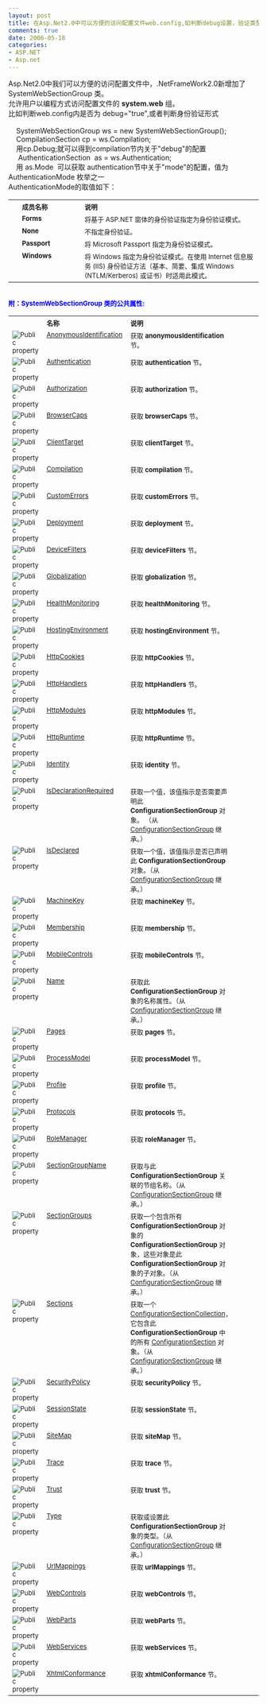 ```yaml
---
layout: post
title: 在Asp.Net2.0中可以方便的访问配置文件web.config,如判断debug设置，验证类型等。
comments: true
date: 2006-05-18
categories:
- ASP.NET
- Asp.net
---
```


<p>Asp.Net2.0中我们可以方便的访问配置文件中，.NetFrameWork2.0新增加了 SystemWebSectionGroup 类。<br />允许用户以编程方式访问配置文件的 <b>system.web</b> 组。<br />比如判断web.config内是否为 debug="true",或者判断身份验证形式<br /><br />    SystemWebSectionGroup ws = new SystemWebSectionGroup();<br />    CompilationSection cp = ws.Compilation;<br />    用cp.Debug;就可以得到compilation节内关于"debug"的配置<br />     AuthenticationSection  as = ws.Authentication; <br />    用 as.Mode  可以获取 authentication节中关于"mode"的配置，值为AuthenticationMode 枚举之一<br />AuthenticationMode的取值如下：<font size="2"> </font></p>
<div id="ctl00_LibFrame_ctl09"><table class="VSShowTableBorder" cellspacing="2" cellpadding="5" width="500"><tbody>
<tr>
<th><font size="2"> </font></th>
<th align="left" width="25%"><font size="2">成员名称</font></th>
<th align="left"><font size="2">说明</font></th>
</tr>
<tr valign="top">
<td><font size="2"> </font></td>
<td><b><font size="2">Forms</font></b></td>
<td><font size="2">将基于 ASP.NET 窗体的身份验证指定为身份验证模式。 </font></td>
</tr>
<tr valign="top">
<td><font size="2"> </font></td>
<td><b><font size="2">None</font></b></td>
<td><font size="2">不指定身份验证。 </font></td>
</tr>
<tr valign="top">
<td><font size="2"> </font></td>
<td><b><font size="2">Passport</font></b></td>
<td><font size="2">将 Microsoft Passport 指定为身份验证模式。 </font></td>
</tr>
<tr valign="top">
<td><font size="2"> </font></td>
<td><b><font size="2">Windows</font></b></td>
<td><font size="2">将 Windows 指定为身份验证模式。在使用 Internet 信息服务 (IIS) 身份验证方法（基本、简要、集成 Windows (NTLM/Kerberos) 或证书）时适用此模式。 </font></td>
</tr>
</tbody></table></div>
<p><font size="2">     <br /><strong><font color="#0000ff">附：SystemWebSectionGroup 类的公共属性:</font></strong></font></p>
<script type="text/Javascript">
var ExpCollDivStr=ExpCollDivStr;
ExpCollDivStr = ExpCollDivStr + "ctl00_LibFrame_ctl066893b77,";
var ExpCollImgStr = ExpCollImgStr;
 ExpCollImgStr = ExpCollImgStr + "ctl00_LibFrame_ctl06img,";
</script><p> </p>
<div class="section" id="ctl00_LibFrame_ctl066893b77" style="DISPLAY: block">
<p></p>
<div id="ctl00_LibFrame_ctl06"><table class="memberListTable" cellspacing="2" cellpadding="5" width="500">
<colgroup><font size="2"><col width="10%">
<col width="30%">
<col width="60%"></font></colgroup>
<tbody>
<tr>
<th style="BORDER-RIGHT-STYLE: none"><font size="2"> </font></th>
<th style="BORDER-RIGHT-STYLE: none; BORDER-LEFT-STYLE: none" align="left"><font size="2">名称 </font></th>
<th style="BORDER-LEFT-STYLE: none" align="left"><font size="2">说明 </font></th>
</tr>
<tr valign="top" notsupportedon="netcf">
<td class="imageCell"><font size="2"><img alt="Public property" src="/images/hbz_images/1712a73c-779d-4021-aaac-e307c6c085bd.png3"></font></td>
<td>
<a onclick="javascript:TrackThisClick('ctl00_LibFrame_ctl06','ctl00_LibFrame_ctl07',this);" href="http://msdn2.microsoft.com/zh-cn/library/system.web.configuration.systemwebsectiongroup.anonymousidentification.aspx"><font size="2">AnonymousIdentification</font></a><font size="2"> </font>
</td>
<td><font size="2">获取 <b>anonymousIdentification</b> 节。</font></td>
</tr>
<tr valign="top" notsupportedon="netcf">
<td class="imageCell"><font size="2"><img alt="Public property" src="/images/hbz_images/1712a73c-779d-4021-aaac-e307c6c085bd.png3"></font></td>
<td>
<a onclick="javascript:TrackThisClick('ctl00_LibFrame_ctl06','ctl00_LibFrame_ctl08',this);" href="http://msdn2.microsoft.com/zh-cn/library/system.web.configuration.systemwebsectiongroup.authentication.aspx"><font size="2">Authentication</font></a><font size="2"> </font>
</td>
<td><font size="2">获取 <b>authentication</b> 节。</font></td>
</tr>
<tr valign="top" notsupportedon="netcf">
<td class="imageCell"><font size="2"><img alt="Public property" src="/images/hbz_images/1712a73c-779d-4021-aaac-e307c6c085bd.png3"></font></td>
<td>
<a onclick="javascript:TrackThisClick('ctl00_LibFrame_ctl06','ctl00_LibFrame_ctl09',this);" href="http://msdn2.microsoft.com/zh-cn/library/system.web.configuration.systemwebsectiongroup.authorization.aspx"><font size="2">Authorization</font></a><font size="2"> </font>
</td>
<td><font size="2">获取 <b>authorization</b> 节。</font></td>
</tr>
<tr valign="top" notsupportedon="netcf">
<td class="imageCell"><font size="2"><img alt="Public property" src="/images/hbz_images/1712a73c-779d-4021-aaac-e307c6c085bd.png3"></font></td>
<td>
<a onclick="javascript:TrackThisClick('ctl00_LibFrame_ctl06','ctl00_LibFrame_ctl10',this);" href="http://msdn2.microsoft.com/zh-cn/library/system.web.configuration.systemwebsectiongroup.browsercaps.aspx"><font size="2">BrowserCaps</font></a><font size="2"> </font>
</td>
<td><font size="2">获取 <b>browserCaps</b> 节。</font></td>
</tr>
<tr valign="top" notsupportedon="netcf">
<td class="imageCell"><font size="2"><img alt="Public property" src="/images/hbz_images/1712a73c-779d-4021-aaac-e307c6c085bd.png3"></font></td>
<td>
<a onclick="javascript:TrackThisClick('ctl00_LibFrame_ctl06','ctl00_LibFrame_ctl11',this);" href="http://msdn2.microsoft.com/zh-cn/library/system.web.configuration.systemwebsectiongroup.clienttarget.aspx"><font size="2">ClientTarget</font></a><font size="2"> </font>
</td>
<td><font size="2">获取 <b>clientTarget</b> 节。</font></td>
</tr>
<tr valign="top" notsupportedon="netcf">
<td class="imageCell"><font size="2"><img alt="Public property" src="/images/hbz_images/1712a73c-779d-4021-aaac-e307c6c085bd.png3"></font></td>
<td>
<a onclick="javascript:TrackThisClick('ctl00_LibFrame_ctl06','ctl00_LibFrame_ctl12',this);" href="http://msdn2.microsoft.com/zh-cn/library/system.web.configuration.systemwebsectiongroup.compilation.aspx"><font size="2">Compilation</font></a><font size="2"> </font>
</td>
<td><font size="2">获取 <b>compilation</b> 节。</font></td>
</tr>
<tr valign="top" notsupportedon="netcf">
<td class="imageCell"><font size="2"><img alt="Public property" src="/images/hbz_images/1712a73c-779d-4021-aaac-e307c6c085bd.png3"></font></td>
<td>
<a onclick="javascript:TrackThisClick('ctl00_LibFrame_ctl06','ctl00_LibFrame_ctl13',this);" href="http://msdn2.microsoft.com/zh-cn/library/system.web.configuration.systemwebsectiongroup.customerrors.aspx"><font size="2">CustomErrors</font></a><font size="2"> </font>
</td>
<td><font size="2">获取 <b>customErrors</b> 节。</font></td>
</tr>
<tr valign="top" notsupportedon="netcf">
<td class="imageCell"><font size="2"><img alt="Public property" src="/images/hbz_images/1712a73c-779d-4021-aaac-e307c6c085bd.png3"></font></td>
<td>
<a onclick="javascript:TrackThisClick('ctl00_LibFrame_ctl06','ctl00_LibFrame_ctl14',this);" href="http://msdn2.microsoft.com/zh-cn/library/system.web.configuration.systemwebsectiongroup.deployment.aspx"><font size="2">Deployment</font></a><font size="2"> </font>
</td>
<td><font size="2">获取 <b>deployment</b> 节。</font></td>
</tr>
<tr valign="top" notsupportedon="netcf">
<td class="imageCell"><font size="2"><img alt="Public property" src="/images/hbz_images/1712a73c-779d-4021-aaac-e307c6c085bd.png3"></font></td>
<td>
<a onclick="javascript:TrackThisClick('ctl00_LibFrame_ctl06','ctl00_LibFrame_ctl15',this);" href="http://msdn2.microsoft.com/zh-cn/library/system.web.configuration.systemwebsectiongroup.devicefilters.aspx"><font size="2">DeviceFilters</font></a><font size="2"> </font>
</td>
<td><font size="2">获取 <b>deviceFilters</b> 节。</font></td>
</tr>
<tr valign="top" notsupportedon="netcf">
<td class="imageCell"><font size="2"><img alt="Public property" src="/images/hbz_images/1712a73c-779d-4021-aaac-e307c6c085bd.png3"></font></td>
<td>
<a onclick="javascript:TrackThisClick('ctl00_LibFrame_ctl06','ctl00_LibFrame_ctl16',this);" href="http://msdn2.microsoft.com/zh-cn/library/system.web.configuration.systemwebsectiongroup.globalization.aspx"><font size="2">Globalization</font></a><font size="2"> </font>
</td>
<td><font size="2">获取 <b>globalization</b> 节。</font></td>
</tr>
<tr valign="top" notsupportedon="netcf">
<td class="imageCell"><font size="2"><img alt="Public property" src="/images/hbz_images/1712a73c-779d-4021-aaac-e307c6c085bd.png3"></font></td>
<td>
<a onclick="javascript:TrackThisClick('ctl00_LibFrame_ctl06','ctl00_LibFrame_ctl17',this);" href="http://msdn2.microsoft.com/zh-cn/library/system.web.configuration.systemwebsectiongroup.healthmonitoring.aspx"><font size="2">HealthMonitoring</font></a><font size="2"> </font>
</td>
<td><font size="2">获取 <b>healthMonitoring</b> 节。</font></td>
</tr>
<tr valign="top" notsupportedon="netcf">
<td class="imageCell"><font size="2"><img alt="Public property" src="/images/hbz_images/1712a73c-779d-4021-aaac-e307c6c085bd.png3"></font></td>
<td>
<a onclick="javascript:TrackThisClick('ctl00_LibFrame_ctl06','ctl00_LibFrame_ctl18',this);" href="http://msdn2.microsoft.com/zh-cn/library/system.web.configuration.systemwebsectiongroup.hostingenvironment.aspx"><font size="2">HostingEnvironment</font></a><font size="2"> </font>
</td>
<td><font size="2">获取 <b>hostingEnvironment</b> 节。</font></td>
</tr>
<tr valign="top" notsupportedon="netcf">
<td class="imageCell"><font size="2"><img alt="Public property" src="/images/hbz_images/1712a73c-779d-4021-aaac-e307c6c085bd.png3"></font></td>
<td>
<a onclick="javascript:TrackThisClick('ctl00_LibFrame_ctl06','ctl00_LibFrame_ctl19',this);" href="http://msdn2.microsoft.com/zh-cn/library/system.web.configuration.systemwebsectiongroup.httpcookies.aspx"><font size="2">HttpCookies</font></a><font size="2"> </font>
</td>
<td><font size="2">获取 <b>httpCookies</b> 节。</font></td>
</tr>
<tr valign="top" notsupportedon="netcf">
<td class="imageCell"><font size="2"><img alt="Public property" src="/images/hbz_images/1712a73c-779d-4021-aaac-e307c6c085bd.png3"></font></td>
<td>
<a onclick="javascript:TrackThisClick('ctl00_LibFrame_ctl06','ctl00_LibFrame_ctl20',this);" href="http://msdn2.microsoft.com/zh-cn/library/system.web.configuration.systemwebsectiongroup.httphandlers.aspx"><font size="2">HttpHandlers</font></a><font size="2"> </font>
</td>
<td><font size="2">获取 <b>httpHandlers</b> 节。</font></td>
</tr>
<tr valign="top" notsupportedon="netcf">
<td class="imageCell"><font size="2"><img alt="Public property" src="/images/hbz_images/1712a73c-779d-4021-aaac-e307c6c085bd.png3"></font></td>
<td>
<a onclick="javascript:TrackThisClick('ctl00_LibFrame_ctl06','ctl00_LibFrame_ctl21',this);" href="http://msdn2.microsoft.com/zh-cn/library/system.web.configuration.systemwebsectiongroup.httpmodules.aspx"><font size="2">HttpModules</font></a><font size="2"> </font>
</td>
<td><font size="2">获取 <b>httpModules</b> 节。</font></td>
</tr>
<tr valign="top" notsupportedon="netcf">
<td class="imageCell"><font size="2"><img alt="Public property" src="/images/hbz_images/1712a73c-779d-4021-aaac-e307c6c085bd.png3"></font></td>
<td>
<a onclick="javascript:TrackThisClick('ctl00_LibFrame_ctl06','ctl00_LibFrame_ctl22',this);" href="http://msdn2.microsoft.com/zh-cn/library/system.web.configuration.systemwebsectiongroup.httpruntime.aspx"><font size="2">HttpRuntime</font></a><font size="2"> </font>
</td>
<td><font size="2">获取 <b>httpRuntime</b> 节。</font></td>
</tr>
<tr valign="top" notsupportedon="netcf">
<td class="imageCell"><font size="2"><img alt="Public property" src="/images/hbz_images/1712a73c-779d-4021-aaac-e307c6c085bd.png3"></font></td>
<td>
<a onclick="javascript:TrackThisClick('ctl00_LibFrame_ctl06','ctl00_LibFrame_ctl23',this);" href="http://msdn2.microsoft.com/zh-cn/library/system.web.configuration.systemwebsectiongroup.identity.aspx"><font size="2">Identity</font></a><font size="2"> </font>
</td>
<td><font size="2">获取 <b>identity</b> 节。</font></td>
</tr>
<tr valign="top" notsupportedon="netcf" name="inheritedMember">
<td class="imageCell"><font size="2"><img alt="Public property" src="/images/hbz_images/1712a73c-779d-4021-aaac-e307c6c085bd.png3"></font></td>
<td>
<a onclick="javascript:TrackThisClick('ctl00_LibFrame_ctl06','ctl00_LibFrame_ctl24',this);" href="http://msdn2.microsoft.com/zh-cn/library/system.configuration.configurationsectiongroup.isdeclarationrequired.aspx"><font size="2">IsDeclarationRequired</font></a><font size="2">  </font>
</td>
<td>
<font size="2">获取一个值，该值指示是否需要声明此 <b>ConfigurationSectionGroup</b> 对象。 （从 </font><a onclick="javascript:TrackThisClick('ctl00_LibFrame_ctl06','ctl00_LibFrame_ctl25',this);" href="http://msdn2.microsoft.com/zh-cn/library/system.configuration.configurationsectiongroup.aspx"><font size="2">ConfigurationSectionGroup</font></a><font size="2"> 继承。）</font>
</td>
</tr>
<tr valign="top" notsupportedon="netcf" name="inheritedMember">
<td class="imageCell"><font size="2"><img alt="Public property" src="/images/hbz_images/1712a73c-779d-4021-aaac-e307c6c085bd.png3"></font></td>
<td>
<a onclick="javascript:TrackThisClick('ctl00_LibFrame_ctl06','ctl00_LibFrame_ctl26',this);" href="http://msdn2.microsoft.com/zh-cn/library/system.configuration.configurationsectiongroup.isdeclared.aspx"><font size="2">IsDeclared</font></a><font size="2">  </font>
</td>
<td>
<font size="2">获取一个值，该值指示是否已声明此 <b>ConfigurationSectionGroup</b> 对象。（从 </font><a onclick="javascript:TrackThisClick('ctl00_LibFrame_ctl06','ctl00_LibFrame_ctl27',this);" href="http://msdn2.microsoft.com/zh-cn/library/system.configuration.configurationsectiongroup.aspx"><font size="2">ConfigurationSectionGroup</font></a><font size="2"> 继承。）</font>
</td>
</tr>
<tr valign="top" notsupportedon="netcf">
<td class="imageCell"><font size="2"><img alt="Public property" src="/images/hbz_images/1712a73c-779d-4021-aaac-e307c6c085bd.png3"></font></td>
<td>
<a onclick="javascript:TrackThisClick('ctl00_LibFrame_ctl06','ctl00_LibFrame_ctl28',this);" href="http://msdn2.microsoft.com/zh-cn/library/system.web.configuration.systemwebsectiongroup.machinekey.aspx"><font size="2">MachineKey</font></a><font size="2"> </font>
</td>
<td><font size="2">获取 <b>machineKey</b> 节。</font></td>
</tr>
<tr valign="top" notsupportedon="netcf">
<td class="imageCell"><font size="2"><img alt="Public property" src="/images/hbz_images/1712a73c-779d-4021-aaac-e307c6c085bd.png3"></font></td>
<td>
<a onclick="javascript:TrackThisClick('ctl00_LibFrame_ctl06','ctl00_LibFrame_ctl29',this);" href="http://msdn2.microsoft.com/zh-cn/library/system.web.configuration.systemwebsectiongroup.membership.aspx"><font size="2">Membership</font></a><font size="2"> </font>
</td>
<td><font size="2">获取 <b>membership</b> 节。</font></td>
</tr>
<tr valign="top" notsupportedon="netcf">
<td class="imageCell"><font size="2"><img alt="Public property" src="/images/hbz_images/1712a73c-779d-4021-aaac-e307c6c085bd.png3"></font></td>
<td>
<a onclick="javascript:TrackThisClick('ctl00_LibFrame_ctl06','ctl00_LibFrame_ctl30',this);" href="http://msdn2.microsoft.com/zh-cn/library/system.web.configuration.systemwebsectiongroup.mobilecontrols.aspx"><font size="2">MobileControls</font></a><font size="2"> </font>
</td>
<td><font size="2">获取 <b>mobileControls</b> 节。</font></td>
</tr>
<tr valign="top" notsupportedon="netcf" name="inheritedMember">
<td class="imageCell"><font size="2"><img alt="Public property" src="/images/hbz_images/1712a73c-779d-4021-aaac-e307c6c085bd.png3"></font></td>
<td>
<a onclick="javascript:TrackThisClick('ctl00_LibFrame_ctl06','ctl00_LibFrame_ctl31',this);" href="http://msdn2.microsoft.com/zh-cn/library/system.configuration.configurationsectiongroup.name.aspx"><font size="2">Name</font></a><font size="2">  </font>
</td>
<td>
<font size="2">获取此 <b>ConfigurationSectionGroup</b> 对象的名称属性。（从 </font><a onclick="javascript:TrackThisClick('ctl00_LibFrame_ctl06','ctl00_LibFrame_ctl32',this);" href="http://msdn2.microsoft.com/zh-cn/library/system.configuration.configurationsectiongroup.aspx"><font size="2">ConfigurationSectionGroup</font></a><font size="2"> 继承。）</font>
</td>
</tr>
<tr valign="top" notsupportedon="netcf">
<td class="imageCell"><font size="2"><img alt="Public property" src="/images/hbz_images/1712a73c-779d-4021-aaac-e307c6c085bd.png3"></font></td>
<td>
<a onclick="javascript:TrackThisClick('ctl00_LibFrame_ctl06','ctl00_LibFrame_ctl33',this);" href="http://msdn2.microsoft.com/zh-cn/library/system.web.configuration.systemwebsectiongroup.pages.aspx"><font size="2">Pages</font></a><font size="2"> </font>
</td>
<td><font size="2">获取 <b>pages</b> 节。</font></td>
</tr>
<tr valign="top" notsupportedon="netcf">
<td class="imageCell"><font size="2"><img alt="Public property" src="/images/hbz_images/1712a73c-779d-4021-aaac-e307c6c085bd.png3"></font></td>
<td>
<a onclick="javascript:TrackThisClick('ctl00_LibFrame_ctl06','ctl00_LibFrame_ctl34',this);" href="http://msdn2.microsoft.com/zh-cn/library/system.web.configuration.systemwebsectiongroup.processmodel.aspx"><font size="2">ProcessModel</font></a><font size="2"> </font>
</td>
<td><font size="2">获取 <b>processModel</b> 节。</font></td>
</tr>
<tr valign="top" notsupportedon="netcf">
<td class="imageCell"><font size="2"><img alt="Public property" src="/images/hbz_images/1712a73c-779d-4021-aaac-e307c6c085bd.png3"></font></td>
<td>
<a onclick="javascript:TrackThisClick('ctl00_LibFrame_ctl06','ctl00_LibFrame_ctl35',this);" href="http://msdn2.microsoft.com/zh-cn/library/system.web.configuration.systemwebsectiongroup.profile.aspx"><font size="2">Profile</font></a><font size="2"> </font>
</td>
<td><font size="2">获取 <b>profile</b> 节。</font></td>
</tr>
<tr valign="top" notsupportedon="netcf">
<td class="imageCell"><font size="2"><img alt="Public property" src="/images/hbz_images/1712a73c-779d-4021-aaac-e307c6c085bd.png3"></font></td>
<td>
<a onclick="javascript:TrackThisClick('ctl00_LibFrame_ctl06','ctl00_LibFrame_ctl36',this);" href="http://msdn2.microsoft.com/zh-cn/library/system.web.configuration.systemwebsectiongroup.protocols.aspx"><font size="2">Protocols</font></a><font size="2"> </font>
</td>
<td><font size="2">获取 <b>protocols</b> 节。</font></td>
</tr>
<tr valign="top" notsupportedon="netcf">
<td class="imageCell"><font size="2"><img alt="Public property" src="/images/hbz_images/1712a73c-779d-4021-aaac-e307c6c085bd.png3"></font></td>
<td>
<a onclick="javascript:TrackThisClick('ctl00_LibFrame_ctl06','ctl00_LibFrame_ctl37',this);" href="http://msdn2.microsoft.com/zh-cn/library/system.web.configuration.systemwebsectiongroup.rolemanager.aspx"><font size="2">RoleManager</font></a><font size="2"> </font>
</td>
<td><font size="2">获取 <b>roleManager</b> 节。</font></td>
</tr>
<tr valign="top" notsupportedon="netcf" name="inheritedMember">
<td class="imageCell"><font size="2"><img alt="Public property" src="/images/hbz_images/1712a73c-779d-4021-aaac-e307c6c085bd.png3"></font></td>
<td>
<a onclick="javascript:TrackThisClick('ctl00_LibFrame_ctl06','ctl00_LibFrame_ctl38',this);" href="http://msdn2.microsoft.com/zh-cn/library/system.configuration.configurationsectiongroup.sectiongroupname.aspx"><font size="2">SectionGroupName</font></a><font size="2">  </font>
</td>
<td>
<font size="2">获取与此 <b>ConfigurationSectionGroup</b> 关联的节组名称。（从 </font><a onclick="javascript:TrackThisClick('ctl00_LibFrame_ctl06','ctl00_LibFrame_ctl39',this);" href="http://msdn2.microsoft.com/zh-cn/library/system.configuration.configurationsectiongroup.aspx"><font size="2">ConfigurationSectionGroup</font></a><font size="2"> 继承。）</font>
</td>
</tr>
<tr valign="top" notsupportedon="netcf" name="inheritedMember">
<td class="imageCell"><font size="2"><img alt="Public property" src="/images/hbz_images/1712a73c-779d-4021-aaac-e307c6c085bd.png3"></font></td>
<td>
<a onclick="javascript:TrackThisClick('ctl00_LibFrame_ctl06','ctl00_LibFrame_ctl40',this);" href="http://msdn2.microsoft.com/zh-cn/library/system.configuration.configurationsectiongroup.sectiongroups.aspx"><font size="2">SectionGroups</font></a><font size="2">  </font>
</td>
<td>
<font size="2">获取一个包含所有 <b>ConfigurationSectionGroup</b> 对象的 <b>ConfigurationSectionGroup</b> 对象，这些对象是此 <b>ConfigurationSectionGroup</b> 对象的子对象。（从 </font><a onclick="javascript:TrackThisClick('ctl00_LibFrame_ctl06','ctl00_LibFrame_ctl41',this);" href="http://msdn2.microsoft.com/zh-cn/library/system.configuration.configurationsectiongroup.aspx"><font size="2">ConfigurationSectionGroup</font></a><font size="2"> 继承。）</font>
</td>
</tr>
<tr valign="top" notsupportedon="netcf" name="inheritedMember">
<td class="imageCell"><font size="2"><img alt="Public property" src="/images/hbz_images/1712a73c-779d-4021-aaac-e307c6c085bd.png3"></font></td>
<td>
<a onclick="javascript:TrackThisClick('ctl00_LibFrame_ctl06','ctl00_LibFrame_ctl42',this);" href="http://msdn2.microsoft.com/zh-cn/library/system.configuration.configurationsectiongroup.sections.aspx"><font size="2">Sections</font></a><font size="2">  </font>
</td>
<td>
<font size="2">获取一个 </font><a onclick="javascript:TrackThisClick('ctl00_LibFrame_ctl06','ctl00_LibFrame_ctl43',this);" href="http://msdn2.microsoft.com/zh-cn/library/system.configuration.configurationsectioncollection.aspx"><font size="2">ConfigurationSectionCollection</font></a><font size="2">，它包含此 <b>ConfigurationSectionGroup</b> 中的所有 </font><a onclick="javascript:TrackThisClick('ctl00_LibFrame_ctl06','ctl00_LibFrame_ctl44',this);" href="http://msdn2.microsoft.com/zh-cn/library/system.configuration.configurationsection.aspx"><font size="2">ConfigurationSection</font></a><font size="2"> 对象。（从 </font><a onclick="javascript:TrackThisClick('ctl00_LibFrame_ctl06','ctl00_LibFrame_ctl45',this);" href="http://msdn2.microsoft.com/zh-cn/library/system.configuration.configurationsectiongroup.aspx"><font size="2">ConfigurationSectionGroup</font></a><font size="2"> 继承。）</font>
</td>
</tr>
<tr valign="top" notsupportedon="netcf">
<td class="imageCell"><font size="2"><img alt="Public property" src="/images/hbz_images/1712a73c-779d-4021-aaac-e307c6c085bd.png3"></font></td>
<td>
<a onclick="javascript:TrackThisClick('ctl00_LibFrame_ctl06','ctl00_LibFrame_ctl46',this);" href="http://msdn2.microsoft.com/zh-cn/library/system.web.configuration.systemwebsectiongroup.securitypolicy.aspx"><font size="2">SecurityPolicy</font></a><font size="2"> </font>
</td>
<td><font size="2">获取 <b>securityPolicy</b> 节。</font></td>
</tr>
<tr valign="top" notsupportedon="netcf">
<td class="imageCell"><font size="2"><img alt="Public property" src="/images/hbz_images/1712a73c-779d-4021-aaac-e307c6c085bd.png3"></font></td>
<td>
<a onclick="javascript:TrackThisClick('ctl00_LibFrame_ctl06','ctl00_LibFrame_ctl47',this);" href="http://msdn2.microsoft.com/zh-cn/library/system.web.configuration.systemwebsectiongroup.sessionstate.aspx"><font size="2">SessionState</font></a><font size="2"> </font>
</td>
<td><font size="2">获取 <b>sessionState</b> 节。</font></td>
</tr>
<tr valign="top" notsupportedon="netcf">
<td class="imageCell"><font size="2"><img alt="Public property" src="/images/hbz_images/1712a73c-779d-4021-aaac-e307c6c085bd.png3"></font></td>
<td>
<a onclick="javascript:TrackThisClick('ctl00_LibFrame_ctl06','ctl00_LibFrame_ctl48',this);" href="http://msdn2.microsoft.com/zh-cn/library/system.web.configuration.systemwebsectiongroup.sitemap.aspx"><font size="2">SiteMap</font></a><font size="2"> </font>
</td>
<td><font size="2">获取 <b>siteMap</b> 节。</font></td>
</tr>
<tr valign="top" notsupportedon="netcf">
<td class="imageCell"><font size="2"><img alt="Public property" src="/images/hbz_images/1712a73c-779d-4021-aaac-e307c6c085bd.png3"></font></td>
<td>
<a onclick="javascript:TrackThisClick('ctl00_LibFrame_ctl06','ctl00_LibFrame_ctl49',this);" href="http://msdn2.microsoft.com/zh-cn/library/system.web.configuration.systemwebsectiongroup.trace.aspx"><font size="2">Trace</font></a><font size="2"> </font>
</td>
<td><font size="2">获取 <b>trace</b> 节。</font></td>
</tr>
<tr valign="top" notsupportedon="netcf">
<td class="imageCell"><font size="2"><img alt="Public property" src="/images/hbz_images/1712a73c-779d-4021-aaac-e307c6c085bd.png3"></font></td>
<td>
<a onclick="javascript:TrackThisClick('ctl00_LibFrame_ctl06','ctl00_LibFrame_ctl50',this);" href="http://msdn2.microsoft.com/zh-cn/library/system.web.configuration.systemwebsectiongroup.trust.aspx"><font size="2">Trust</font></a><font size="2"> </font>
</td>
<td><font size="2">获取 <b>trust</b> 节。</font></td>
</tr>
<tr valign="top" notsupportedon="netcf" name="inheritedMember">
<td class="imageCell"><font size="2"><img alt="Public property" src="/images/hbz_images/1712a73c-779d-4021-aaac-e307c6c085bd.png3"></font></td>
<td>
<a onclick="javascript:TrackThisClick('ctl00_LibFrame_ctl06','ctl00_LibFrame_ctl51',this);" href="http://msdn2.microsoft.com/zh-cn/library/system.configuration.configurationsectiongroup.type.aspx"><font size="2">Type</font></a><font size="2">  </font>
</td>
<td>
<font size="2">获取或设置此 <b>ConfigurationSectionGroup</b> 对象的类型。（从 </font><a onclick="javascript:TrackThisClick('ctl00_LibFrame_ctl06','ctl00_LibFrame_ctl52',this);" href="http://msdn2.microsoft.com/zh-cn/library/system.configuration.configurationsectiongroup.aspx"><font size="2">ConfigurationSectionGroup</font></a><font size="2"> 继承。）</font>
</td>
</tr>
<tr valign="top" notsupportedon="netcf">
<td class="imageCell"><font size="2"><img alt="Public property" src="/images/hbz_images/1712a73c-779d-4021-aaac-e307c6c085bd.png3"></font></td>
<td>
<a onclick="javascript:TrackThisClick('ctl00_LibFrame_ctl06','ctl00_LibFrame_ctl53',this);" href="http://msdn2.microsoft.com/zh-cn/library/system.web.configuration.systemwebsectiongroup.urlmappings.aspx"><font size="2">UrlMappings</font></a><font size="2"> </font>
</td>
<td><font size="2">获取 <b>urlMappings</b> 节。</font></td>
</tr>
<tr valign="top" notsupportedon="netcf">
<td class="imageCell"><font size="2"><img alt="Public property" src="/images/hbz_images/1712a73c-779d-4021-aaac-e307c6c085bd.png3"></font></td>
<td>
<a onclick="javascript:TrackThisClick('ctl00_LibFrame_ctl06','ctl00_LibFrame_ctl54',this);" href="http://msdn2.microsoft.com/zh-cn/library/system.web.configuration.systemwebsectiongroup.webcontrols.aspx"><font size="2">WebControls</font></a><font size="2"> </font>
</td>
<td><font size="2">获取 <b>webControls</b> 节。</font></td>
</tr>
<tr valign="top" notsupportedon="netcf">
<td class="imageCell"><font size="2"><img alt="Public property" src="/images/hbz_images/1712a73c-779d-4021-aaac-e307c6c085bd.png3"></font></td>
<td>
<a onclick="javascript:TrackThisClick('ctl00_LibFrame_ctl06','ctl00_LibFrame_ctl55',this);" href="http://msdn2.microsoft.com/zh-cn/library/system.web.configuration.systemwebsectiongroup.webparts.aspx"><font size="2">WebParts</font></a><font size="2"> </font>
</td>
<td><font size="2">获取 <b>webParts</b> 节。</font></td>
</tr>
<tr valign="top" notsupportedon="netcf">
<td class="imageCell"><font size="2"><img alt="Public property" src="/images/hbz_images/1712a73c-779d-4021-aaac-e307c6c085bd.png3"></font></td>
<td>
<a onclick="javascript:TrackThisClick('ctl00_LibFrame_ctl06','ctl00_LibFrame_ctl56',this);" href="http://msdn2.microsoft.com/zh-cn/library/system.web.configuration.systemwebsectiongroup.webservices.aspx"><font size="2">WebServices</font></a><font size="2"> </font>
</td>
<td><font size="2">获取 <b>webServices</b> 节。</font></td>
</tr>
<tr valign="top" notsupportedon="netcf">
<td class="imageCell"><font size="2"><img alt="Public property" src="/images/hbz_images/1712a73c-779d-4021-aaac-e307c6c085bd.png3"></font></td>
<td>
<a onclick="javascript:TrackThisClick('ctl00_LibFrame_ctl06','ctl00_LibFrame_ctl57',this);" href="http://msdn2.microsoft.com/zh-cn/library/system.web.configuration.systemwebsectiongroup.xhtmlconformance.aspx"><font size="2">XhtmlConformance</font></a><font size="2"> </font>
</td>
<td><font size="2">获取 <b>xhtmlConformance</b> 节。</font></td>
</tr>
</tbody>
</table></div>
<p></p>
</div>				
